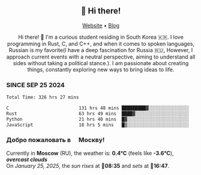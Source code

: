 <h2 align="center">👋 Hi there!</h2>
<p align="center">
  <a href="https://urdekcah.ru">Website</a> •
  <a href="https://urdekcah.blog">Blog</a>
</p>

<p align="center">
  Hi there! 👋 I'm a curious student residing in South Korea 🇰🇷. I love programming in Rust, C, and C++, and when it comes to spoken languages, Russian is my favorite(I have a deep fascination for Russia 🇷🇺, However, I approach current events with a neutral perspective, aiming to understand all sides without taking a political stance.). I am passionate about creating things, constantly exploring new ways to bring ideas to life.
</p>

### SINCE SEP 25 2024
<!--START_SECTION:waka-->
<!--LAST_WAKA_UPDATE:2025-01-24 18:27:43-->
```txt
Total Time: 326 hrs 27 mins

C                          131 hrs 48 mins █████████▓░░░░░░░░░░░░░░░   39.30 %
Rust                       63 hrs 49 mins  ████▓░░░░░░░░░░░░░░░░░░░░   19.03 %
Python                     21 hrs 40 mins  █▓░░░░░░░░░░░░░░░░░░░░░░░   06.46 %
JavaScript                 18 hrs 5 mins   █▒░░░░░░░░░░░░░░░░░░░░░░░   05.40 %
```
<!--END_SECTION:waka-->

<h3>Добро пожаловать в <img src="https://cdn-icons-png.flaticon.com/512/197/197408.png" width="13"/> Москву!</h3>

<!--START_SECTION:weather:moscow-->
<!--LAST_WEATHER_UPDATE:2025-01-25 12:35:23-->
Currently in **Moscow** (RU), the weather is: **0.4°C** (feels like **-3.6°C**), ***overcast clouds***<br/>
On *January 25, 2025*, the *sun rises* at 🌅**08:35** and *sets* at 🌇**16:47**.
<!--END_SECTION:weather-->
